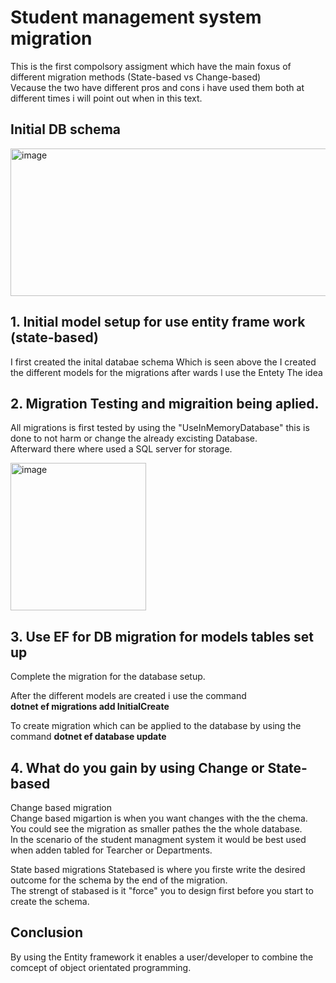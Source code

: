 # Student management system migration  
This is the first compolsory assigment which have the main foxus of different migration methods (State-based vs Change-based)  
Vecause the two have different pros and cons i have used them both at different times i will point out when in this text.
  
## Initial DB schema  
<img width="1051" height="236" alt="image" src="https://github.com/user-attachments/assets/31d7094f-6c0d-4b4b-8c6c-70bbdc06fdf9" />  
  
## 1. Initial model setup for use entity frame work (state-based)
I first created the inital databae schema Which is seen above the I created the different models for the migrations after wards I use the Entety 
The idea    
## 2. Migration Testing and migraition being aplied.
All migrations is first tested by using the "UseInMemoryDatabase" this is done to not harm or change the already excisting Database.   
Afterward there where used a SQL server for storage.

<img width="217" height="236" alt="image" src="https://github.com/user-attachments/assets/c570d010-d230-4907-a658-9e929bdf47e7" />

## 3. Use EF for DB migration for models tables set up  
Complete the migration for the database setup.    

After the different models are created i use the command  
__dotnet ef migrations add InitialCreate__

To create migration which can be applied to the database by using the command
__dotnet ef database update__

## 4. What do you gain by using Change or State-based  
Change based migration  
Change based migartion is when you want changes with the the chema.  
You could see the migration as smaller pathes the the whole database.  
In the scenario of the student managment system it would be best used when adden tabled for Tearcher or Departments.    
  
State based migrations
Statebased is where you firste write the desired outcome for the schema by the end of the migration.  
The strengt of stabased is it "force" you to design first before you start to create the schema.
  
## Conclusion
By using the Entity framework it enables a user/developer to combine the comcept of object orientated programming.  

